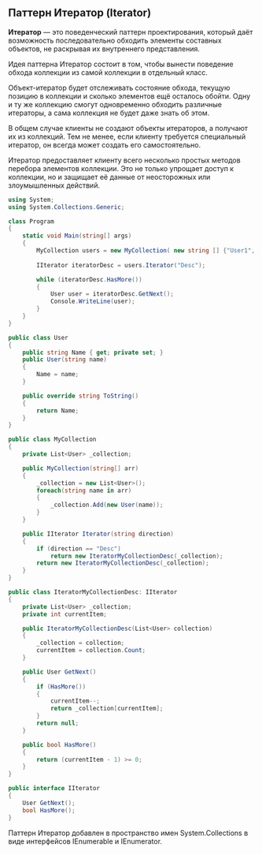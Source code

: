 ## Паттерн Итератор (Iterator)



**Итератор** — это поведенческий паттерн проектирования, который даёт возможность последовательно обходить элементы составных объектов, не раскрывая их внутреннего представления.

Идея паттерна Итератор состоит в том, чтобы вынести поведение обхода коллекции из самой коллекции в отдельный класс.

Объект-итератор будет отслеживать состояние обхода, текущую позицию в коллекции и сколько элементов ещё осталось обойти. Одну и ту же коллекцию смогут одновременно обходить различные итераторы, а сама коллекция не будет даже знать об этом.

В общем случае клиенты не создают объекты итераторов, а получают их из коллекций. Тем не менее, если клиенту требуется специальный итератор, он всегда может создать его самостоятельно.

Итератор предоставляет клиенту всего несколько простых методов перебора элементов коллекции. Это не только упрощает доступ к коллекции, но и защищает её данные от неосторожных или злоумышленных действий.

```c#
using System;
using System.Collections.Generic;

class Program
{
	static void Main(string[] args)
	{
		MyCollection users = new MyCollection( new string [] {"User1", "User2", "User3", "User4", "User5" } );
		
		IIterator iteratorDesc = users.Iterator("Desc");

		while (iteratorDesc.HasMore())
		{
			User user = iteratorDesc.GetNext();
			Console.WriteLine(user);
		}
	}
}

public class User
{
	public string Name { get; private set; }
	public User(string name)
	{
		Name = name;
	}

	public override string ToString()
	{
		return Name;
	}
}

public class MyCollection
{
	private List<User> _collection;

	public MyCollection(string[] arr)
	{
		_collection = new List<User>();
		foreach(string name in arr)
		{
			_collection.Add(new User(name));
		}
	}

	public IIterator Iterator(string direction)
	{
		if (direction == "Desc")
			return new IteratorMyCollectionDesc(_collection);
		return new IteratorMyCollectionDesc(_collection);
	}
}

public class IteratorMyCollectionDesc: IIterator
{
	private List<User> _collection;
	private int currentItem;

	public IteratorMyCollectionDesc(List<User> collection)
	{
		_collection = collection;
		currentItem = collection.Count;
	}

	public User GetNext()
	{
		if (HasMore())
		{
			currentItem--;
			return _collection[currentItem];
		} 
		return null;
	}

	public bool HasMore()
	{
		return (currentItem - 1) >= 0;
	}
}

public interface IIterator
{
	User GetNext();
	bool HasMore();
}
```



Паттерн Итератор добавлен в пространство имен System.Collections в виде интерфейсов IEnumerable и IEnumerator.